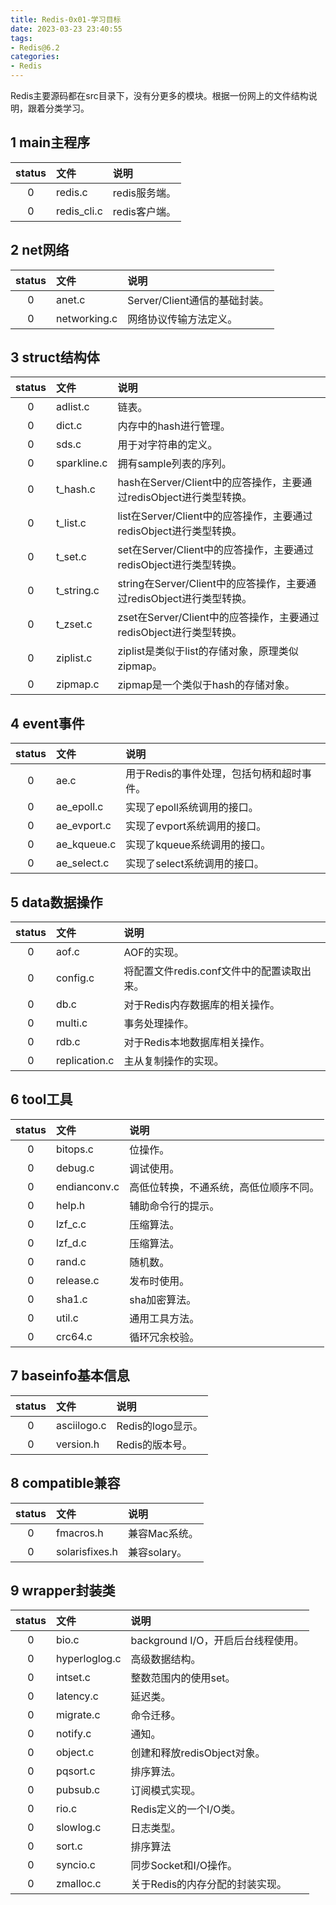```yaml
---
title: Redis-0x01-学习目标
date: 2023-03-23 23:40:55
tags:
- Redis@6.2
categories:
- Redis
---
```


Redis主要源码都在src目录下，没有分更多的模块。根据一份网上的文件结构说明，跟着分类学习。

## 1 main主程序

| status | 文件    | 说明        |
| :----: | :------ | :---------- |
| 0 | redis.c | redis服务端。 |
| 0 | redis_cli.c | redis客户端。 |

## 2 net网络

| status | 文件         | 说明                          |
| :----: | :----------- | :---------------------------- |
|   0    | anet.c       | Server/Client通信的基础封装。 |
|   0    | networking.c | 网络协议传输方法定义。        |

## 3 struct结构体

| status | 文件        | 说明                                                         |
| :----: | :---------- | :----------------------------------------------------------- |
|   0    | adlist.c    | 链表。                                                       |
|   0    | dict.c      | 内存中的hash进行管理。                                       |
|   0    | sds.c       | 用于对字符串的定义。                                         |
|   0    | sparkline.c | 拥有sample列表的序列。                                       |
|   0    | t_hash.c    | hash在Server/Client中的应答操作，主要通过redisObject进行类型转换。 |
|   0    | t_list.c    | list在Server/Client中的应答操作，主要通过redisObject进行类型转换。 |
|   0    | t_set.c     | set在Server/Client中的应答操作，主要通过redisObject进行类型转换。 |
|   0    | t_string.c  | string在Server/Client中的应答操作，主要通过redisObject进行类型转换。 |
|   0    | t_zset.c    | zset在Server/Client中的应答操作，主要通过redisObject进行类型转换。 |
|   0    | ziplist.c   | ziplist是类似于list的存储对象，原理类似zipmap。              |
|   0    | zipmap.c    | zipmap是一个类似于hash的存储对象。                           |

## 4 event事件

| status | 文件        | 说明                                      |
| :----: | :---------- | :---------------------------------------- |
|   0    | ae.c        | 用于Redis的事件处理，包括句柄和超时事件。 |
|   0    | ae_epoll.c  | 实现了epoll系统调用的接口。               |
|   0    | ae_evport.c | 实现了evport系统调用的接口。              |
|   0    | ae_kqueue.c | 实现了kqueue系统调用的接口。              |
|   0    | ae_select.c | 实现了select系统调用的接口。              |

## 5 data数据操作

| status | 文件          | 说明                                       |
| :----: | :------------ | :----------------------------------------- |
|   0    | aof.c         | AOF的实现。                                |
|   0    | config.c      | 将配置文件redis.conf文件中的配置读取出来。 |
|   0    | db.c          | 对于Redis内存数据库的相关操作。            |
|   0    | multi.c       | 事务处理操作。                             |
|   0    | rdb.c         | 对于Redis本地数据库相关操作。              |
|   0    | replication.c | 主从复制操作的实现。                       |

## 6 tool工具

| status | 文件         | 说明                                   |
| :----: | :----------- | :------------------------------------- |
|   0    | bitops.c     | 位操作。                               |
|   0    | debug.c      | 调试使用。                             |
|   0    | endianconv.c | 高低位转换，不通系统，高低位顺序不同。 |
|   0    | help.h       | 辅助命令行的提示。                     |
|   0    | lzf_c.c      | 压缩算法。                             |
|   0    | lzf_d.c      | 压缩算法。                             |
|   0    | rand.c       | 随机数。                               |
|   0    | release.c    | 发布时使用。                           |
|   0    | sha1.c       | sha加密算法。                          |
|   0    | util.c       | 通用工具方法。                         |
|   0    | crc64.c      | 循环冗余校验。                         |

## 7 baseinfo基本信息

| status | 文件        | 说明              |
| :----: | :---------- | :---------------- |
|   0    | asciilogo.c | Redis的logo显示。 |
|   0    | version.h   | Redis的版本号。   |

## 8 compatible兼容

| status | 文件           | 说明          |
| :----: | :------------- | :------------ |
|   0    | fmacros.h      | 兼容Mac系统。 |
|   0    | solarisfixes.h | 兼容solary。  |

## 9 wrapper封装类

| status | 文件          | 说明                               |
| :----: | :------------ | :--------------------------------- |
|   0    | bio.c         | background I/O，开启后台线程使用。 |
|   0    | hyperloglog.c | 高级数据结构。                     |
|   0    | intset.c      | 整数范围内的使用set。              |
|   0    | latency.c     | 延迟类。                           |
|   0    | migrate.c     | 命令迁移。                         |
|   0    | notify.c      | 通知。                             |
|   0    | object.c      | 创建和释放redisObject对象。        |
|   0    | pqsort.c      | 排序算法。                         |
|   0    | pubsub.c      | 订阅模式实现。                     |
|   0    | rio.c         | Redis定义的一个I/O类。             |
|   0    | slowlog.c     | 日志类型。                         |
|   0    | sort.c        | 排序算法                           |
|   0    | syncio.c      | 同步Socket和I/O操作。              |
|   0    | zmalloc.c     | 关于Redis的内存分配的封装实现。    |

